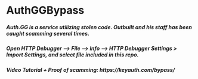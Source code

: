 # AuthGGBypass

<h5 align="left"> Auth.GG is a service utilizing stolen code. Outbuilt and his staff has been caught scamming several times. <h5>
<h5 align="left"> Open HTTP Debugger --> File --> Info --> HTTP Debugger Settings > Import Settings, and select file included in this repo. <h5>
<h5 align="left"> Video Tutorial + Proof of scamming: https://keyauth.com/bypass/ <h5>
  

